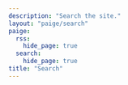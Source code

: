 ```yaml
---
description: "Search the site."
layout: "paige/search"
paige:
  rss:
    hide_page: true
  search:
    hide_page: true
title: "Search"
---
```

